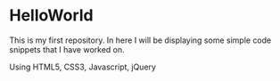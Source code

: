 HelloWorld
==========

This is my first repository. In here I will be displaying some simple code snippets that I have worked on.

Using HTML5, CSS3, Javascript, jQuery
